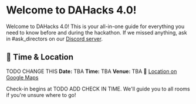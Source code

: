 # Welcome to DAHacks 4.0!

Welcome to DAHacks 4.0! This is your all-in-one guide for everything you need to know before and during the hackathon. If we missed anything, ask in <span class="text-green-600">#ask_directors</span> on our [Discord server](https://discord.gg/NUa2sNJebR).

## 📍 Time & Location
TODO CHANGE THIS
**Date:** TBA
**Time:** TBA
**Venue:** TBA
📍 [Location on Google Maps](https://maps.app.goo.gl/DABGTcenVWG93AgNA)

Check-in begins at TODO ADD CHECK IN TIME. We'll guide you to all rooms if you're unsure where to go!
